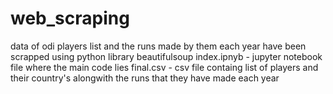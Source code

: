 # web_scraping
data of odi players list and the runs made by them each year have been scrapped using python library beautifulsoup
index.ipnyb - jupyter notebook file where the main code lies
final.csv - csv file containg list of players and their country's alongwith the runs that they have made each year

